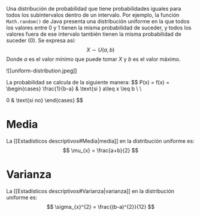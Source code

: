 
Una distribución de probabilidad que tiene probabilidades iguales para todos los subintervalos dentro de un intervalo. Por ejemplo, la función `Math.random()` de Java presenta una distribución uniforme en la que todos los valores entre 0 y 1 tienen la misma probabilidad de suceder, y todos los valores fuera de ese intervalo también tienen la misma probabilidad de suceder (0). Se expresa así:
$$
X \sim U(a, b)
$$
Donde $a$ es el valor mínimo que puede tomar $X$ y $b$ es el valor máximo.

![[uniform-distribution.jpeg]]

La probabilidad se calcula de la siguiente manera:
$$
P(x) = f(x) = 
\begin{cases}
\frac{1}{b-a} & \text{si } a\leq x \leq b \\ \\

0 & \text{si no}
\end{cases}
$$

# Media

La [[Estadísticos descriptivos#Media|media]] en la distribución uniforme es:
$$
\mu_{x} = \frac{a+b}{2}
$$

# Varianza 

La [[Estadísticos descriptivos#Varianza|varianza]] en la distribución uniforme es:
$$
\sigma_{x}^{2} = \frac{(b-a)^{2}}{12}
$$